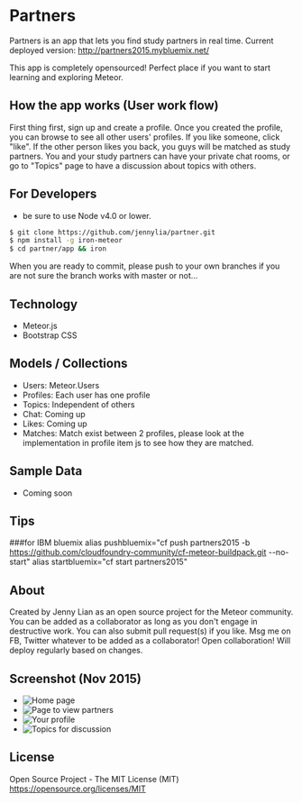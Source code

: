 # Partners
Partners is an app that lets you find study partners in real time.
Current deployed version: http://partners2015.mybluemix.net/

This app is completely opensourced! Perfect place if you want to start learning and exploring Meteor.

## How the app works (User work flow)
First thing first, sign up and create a profile. Once you created the profile, you can browse to see all other users' profiles. If you like someone, click "like". If the other person likes you back, you guys will be matched as study partners. You and your study partners can have your private chat rooms, or go to "Topics" page to have a discussion about topics with others.

## For Developers

* be sure to use Node v4.0 or lower.

```sh
$ git clone https://github.com/jennylia/partner.git
$ npm install -g iron-meteor
$ cd partner/app && iron
```
When you are ready to commit, please push to your own branches if you are not sure the branch works with master or not...

## Technology
* Meteor.js
* Bootstrap CSS

## Models / Collections
* Users: Meteor.Users
* Profiles: Each user has one profile
* Topics: Independent of others
* Chat: Coming up
* Likes: Coming up
* Matches: Match exist between 2 profiles, please look at the implementation in profile item js to see how they are matched.

## Sample Data
* Coming soon

## Tips
###for IBM bluemix
alias pushbluemix="cf push partners2015 -b https://github.com/cloudfoundry-community/cf-meteor-buildpack.git --no-start"
alias startbluemix="cf start partners2015"

## About
Created by Jenny Lian as an open source project for the Meteor community. You can be added as a collaborator as long as you don't engage in destructive work. You can also submit pull request(s) if you like. Msg me on FB, Twitter whatever to be added as a collaborator! Open collaboration! Will deploy regularly based on changes.

## Screenshot (Nov 2015)

* ![Home page](./pictures/Home.png)
* ![Page to view partners](./pictures/Partners.png)
* ![Your profile](./pictures/ProfilePage.png)
* ![Topics for discussion](./pictures/Topics.png)

## License
Open Source Project - The MIT License (MIT)
https://opensource.org/licenses/MIT
